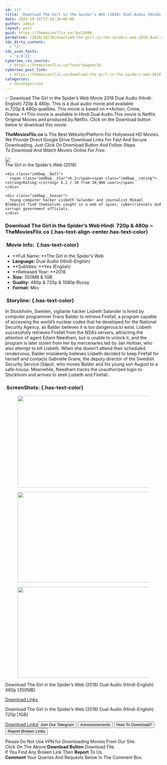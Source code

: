 ```yaml
---
id: 117
title: 'Download The Girl in the Spider’s Web (2018) Dual Audio {Hindi-English} 480p [350MB] || 720p [1GB]'
date: 2020-10-16T17:28:36+00:00
author: admin
layout: post
guid: https://themoviesflix.co/?p=13696
permalink: /2020/10/16/download-the-girl-in-the-spiders-web-2018-dual-audio-hindi-english-480p-350mb-720p-1gb/
tdc_dirty_content:
  - "1"
tdc_icon_fonts:
  - 'a:0:{}'
cyberseo_rss_source:
  - https://themoviesflix.co/feed/?paged=10
cyberseo_post_link:
  - https://themoviesflix.co/download-the-girl-in-the-spiders-web-2018-hindi-english-480p-720p/
categories:
  - Uncategorized
---
```

✅ Download The Girl in the Spider’s Web&nbsp;Movie&nbsp;2018 Dual Audio (Hindi-English)&nbsp;720p&nbsp;&&nbsp;480p. This is&nbsp;a&nbsp;dual audio&nbsp;movie and available in&nbsp;720p&nbsp;&&nbsp;480p&nbsp;qualities. This movie is based on&nbsp;**Action, Crime, Drama.&nbsp;**This movie is available in Hindi Dual Audio.This movie is Netflix Original Movies and produced by Netflix. Click on the Download button below to download this movie.

**TheMoviesFlix.co**&nbsp;is The Best Website/Platform For Hollywood HD Movies. We Provide Direct Google Drive Download Links For Fast And Secure Downloading. Just Click On Download Button&nbsp;_And Follow Steps To&nbsp;Download And Watch Movies Online For Free_.

<div class="imdbwp imdbwp--movie dark">
  <div class="imdbwp__thumb">
    <a class="imdbwp__link" target="_blank" title="The Girl in the Spider's Web" href="https://www.imdb.com/title/tt5177088/" rel="nofollow noopener noreferrer"><img class="imdbwp__img" src="https://m.media-amazon.com/images/M/MV5BZWU4ZDI5OGEtOTdmZS00MmNiLWIzNjQtZGM1MGE0M2UzYTczXkEyXkFqcGdeQXVyMTMxODk2OTU@._V1_SX300.jpg" /></a>
  </div>
  
  <div class="imdbwp__content">
    <div class="imdbwp__header">
      <span class="imdbwp__title">The Girl in the Spider&#8217;s Web</span> (2018)
    </div>
    
    <div class="imdbwp__belt">
      <span class="imdbwp__star">6.1</span><span class="imdbwp__rating"><strong>Rating:</strong> 6.1 / 10 from 39,906 users</span>
    </div>
    
    <div class="imdbwp__teaser">
      Young computer hacker Lisbeth Salander and journalist Mikael Blomkvist find themselves caught in a web of spies, cybercriminals and corrupt government officials.
    </div>
  </div>
</div>

### Download The Girl in the Spider’s Web Hindi&nbsp; 720p & 480p ~ TheMoviesFlix.co {.has-text-align-center.has-text-color}

### &nbsp;Movie Info:&nbsp; {.has-text-color}

  * **Full Name:&nbsp;**The Girl in the Spider’s Web
  * **Language:**&nbsp;Dual Audio (Hindi-English)
  * **Subtitles:&nbsp;**Yes (English)
  * **Released Year:&nbsp;**2018
  * **Size:**&nbsp;350MB & 1GB
  * **Quality:**&nbsp;480p & 720p & 1080p Bluray
  * **Format:**&nbsp;Mkv

### &nbsp;Storyline: {.has-text-color}

In Stockholm, Sweden, vigilante hacker Lisbeth Salander is hired by computer programmer Frans Balder to retrieve Firefall, a program capable of accessing the world’s nuclear codes that he developed for the National Security Agency, as Balder believes it is too dangerous to exist. Lisbeth successfully retrieves Firefall from the NSA’s servers, attracting the attention of agent Edwin Needham, but is unable to unlock it, and the program is later stolen from her by mercenaries led by Jan Holtser, who also attempt to kill Lisbeth. When she doesn’t attend their scheduled rendezvous, Balder mistakenly believes Lisbeth decided to keep Firefall for herself and contacts Gabrielle Grane, the deputy director of the Swedish Security Service (Säpo), who moves Balder and his young son August to a safe-house. Meanwhile, Needham tracks the unauthorized login to Stockholm and arrives to seek Lisbeth and Firefall..

### &nbsp;ScreenShots: {.has-text-color}

<div class="wp-block-image">
  <figure class="aligncenter is-resized"><img loading="lazy" src="https://imagecurl.com/images/00430239347777304198_thumb.png" alt width="709" height="296" /></figure>
</div>

<div class="wp-block-image">
  <figure class="aligncenter is-resized"><img loading="lazy" src="https://imagecurl.com/images/08189861359661096916_thumb.png" alt width="698" height="291" /></figure>
</div>

<div class="wp-block-image">
  <figure class="aligncenter is-resized"><img loading="lazy" src="https://imagecurl.com/images/02009124173557347433_thumb.png" alt width="700" height="292" /></figure>
</div>

<p class="has-text-align-center has-text-color has-medium-font-size">
  Download The Girl in the Spider’s Web (2018) Dual Audio (Hindi-English) 480p [350MB]
</p>

<span class="mb-center maxbutton-3-center"><span class="maxbutton-3-container mb-container"><a class="maxbutton-3 maxbutton maxbutton-post-button" target="_blank" rel="nofollow noopener noreferrer" href="https://coinquint.com/a13618/"><span class="mb-text">Download Links</span></a></span></span>

<p class="has-text-align-center has-text-color has-medium-font-size">
  Download The Girl in the Spider’s Web (2018) Dual Audio (Hindi-English) 720p [1GB]
</p>

<span class="mb-center maxbutton-3-center"><span class="maxbutton-3-container mb-container"><a class="maxbutton-3 maxbutton maxbutton-post-button" target="_blank" rel="nofollow noopener noreferrer" href="https://coinquint.com/a13620/"><span class="mb-text">Download Links</span></a></span></span><a href="https://t.me/themoviesflixcom" target="_blank" data-wpel-link="external" rel="nofollow external noopener noreferrer"><button class="button button5">Join Our Telegram</button></a> <a href="https://themoviesflix.co/download-the-girl-in-the-spiders-web-2018-hindi-english-480p-720p/#" target="_blank" data-wpel-link="external" rel="nofollow external noopener noreferrer"><button class="button button5">Announcements</button></a> <a href="https://themoviesflix.com/how-to-download/" target="_blank" data-wpel-link="external" rel="nofollow external noopener noreferrer"><button class="button button5">How To Download?</button></a> <a href="https://themoviesflix.co/download-the-girl-in-the-spiders-web-2018-hindi-english-480p-720p/#" target="_blank" data-wpel-link="external" rel="nofollow external noopener noreferrer"><button class="button button5">Report Broken Links</button></a> 

<div class="alert alert-danger">
  Please Do Not Use VPN for Downloading Movies From Our Site.
</div>

<div class="alert alert-success">
  Click On The Above <strong>Download Button</strong> Download File.
</div>

<div class="alert alert-warning">
  If You Find Any Broken Link Then <strong>Report</strong> To Us.
</div>

<div class="alert alert-info">
  <strong>Comment</strong> Your Queries And Requests Below In The Comment Box.
</div>
